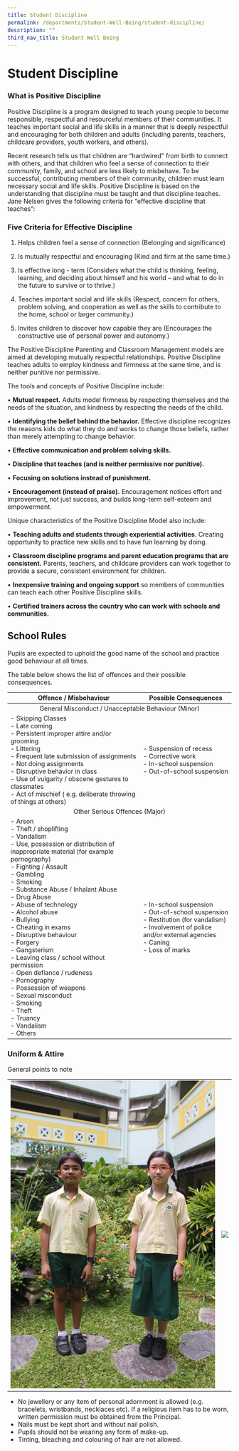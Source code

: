 ```yaml
---
title: Student Discipline
permalink: /departments/Student-Well-Being/student-discipline/
description: ""
third_nav_title: Student Well Being
---
```

# Student Discipline

### What is Positive Discipline

Positive Discipline is a program designed to teach young people to become responsible, respectful and resourceful members of their communities. It teaches important social and life skills in a manner that is deeply respectful and encouraging for both children and adults (including parents, teachers, childcare providers, youth workers, and others). 

Recent research tells us that children are “hardwired” from birth to connect with others, and that children who feel a sense of connection to their community, family, and school are less likely to misbehave. To be successful, contributing members of their community, children must learn necessary social and life skills. Positive Discipline is based on the understanding that discipline must be taught and that discipline teaches. Jane Nelsen gives the following criteria for “effective discipline that teaches”:

### Five Criteria for Effective Discipline

1) Helps children feel a sense of connection (Belonging and significance)

2) Is mutually respectful and encouraging (Kind and firm at the same time.)

3) Is effective long - term (Considers what the child is thinking, feeling, learning, and deciding about himself and his world – and what to do in the future to survive or to thrive.)

4) Teaches important social and life skills (Respect, concern for others, problem solving, and cooperation as well as the skills to contribute to the home, school or larger community.)

5) Invites children to discover how capable they are (Encourages the constructive use of personal power and autonomy.) 


The Positive Discipline Parenting and Classroom Management models are aimed at developing mutually respectful relationships. Positive Discipline teaches adults to employ kindness and firmness at the same time, and is neither punitive nor permissive.

The tools and concepts of Positive Discipline include:

• **Mutual respect.** Adults model firmness by respecting themselves and the needs of the situation, and kindness by respecting the needs of the child.

• **Identifying the belief behind the behavior.** Effective discipline recognizes the reasons kids do what they do and works to change those beliefs, rather than merely attempting to change behavior.

• **Effective communication and problem solving skills.**

• **Discipline that teaches (and is neither permissive nor punitive).**

• **Focusing on solutions instead of punishment.**

• **Encouragement (instead of praise).** Encouragement notices effort and improvement, not just success, and builds long-term self-esteem and empowerment.

Unique characteristics of the Positive Discipline Model also include:

• **Teaching adults and students through experiential activities.** Creating opportunity to practice new skills and to have fun learning by doing.

• **Classroom discipline programs and parent education programs that are consistent.** Parents, teachers, and childcare providers can work together to provide a secure, consistent environment for children.

• **Inexpensive training and ongoing support** so members of communities can teach each other Positive Discipline skills.

• **Certified trainers across the country who can work with schools and communities.**


## School Rules
Pupils are expected to uphold the good name of the school and practice good behaviour at all times.

The table below shows the list of offences and their possible consequences.


<table>
<thead>
  <tr>
    <th style="text-align: center;">Offence / Misbehaviour</th>
    <th style="text-align: center;">Possible Consequences</th>
  </tr>
</thead>
<tbody>
  <tr>
    <td colspan="2" style="text-align: center;">General Misconduct / Unacceptable Behaviour (Minor)</td>
  </tr>
  <tr>
    <td>- Skipping Classes<br>- Late coming<br>- Persistent improper attire and/or grooming<br>- Littering<br>- Frequent late submission of assignments<br>- Not doing assignments<br>- Disruptive behavior in class<br>- Use of vulgarity / obscene gestures to classmates<br>- Act of mischief ( e.g. deliberate throwing of things at others)</td>
    <td>- Suspension of recess<br>- Corrective work<br>- In-school suspension<br>- Out-of-school suspension</td>
  </tr>
  <tr>
    <td colspan="2" style="text-align: center;"> Other Serious Offences (Major)</td>
  </tr>
  <tr>
    <td>- Arson <br>- Theft / shoplifting <br>- Vandalism <br>- Use, possession or distribution of inappropriate material (for example pornography) <br>- Fighting / Assault <br>- Gambling <br>- Smoking <br>- Substance Abuse / Inhalant Abuse <br>- Drug Abuse <br>- Abuse of technology <br>- Alcohol abuse <br>- Bullying <br>- Cheating in exams <br>- Disruptive behaviour <br>- Forgery <br>- Gangsterism <br>- Leaving class / school without permission <br>- Open defiance / rudeness <br>- Pornography <br>- Possession of weapons <br>- Sexual misconduct <br>- Smoking <br>- Theft <br>- Truancy <br>- Vandalism <br>- Others</td>
    <td>- In-school suspension <br>- Out-of-school suspension<br>- Restitution (for vandalism)<br>- Involvement of police and/or external agencies<br>- Caning<br>- Loss of marks</td>
  </tr>
</tbody>
</table>


### Uniform & Attire

General points to note

|   |   |
|---|---|
| ![](/images/Departments/Student%20Discipline/Final%20Full%20Uniform.jpg)  | ![](/images/Departments/Student%20Discipline/Final%20PE%20attire.jpg)  |

* No jewellery or any item of personal adornment is allowed (e.g. bracelets, wristbands, necklaces etc). If a religious item has to be worn, written permission must be obtained from the Principal.
* Nails must be kept short and without nail polish.
* Pupils should not be wearing any form of make-up.
* Tinting, bleaching and colouring of hair are not allowed.